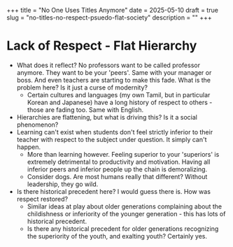 +++
title = "No One Uses Titles Anymore"
date = 2025-05-10
draft = true
slug = "no-titles-no-respect-psuedo-flat-society"
description = ""
+++

# Lack of Respect - Flat Hierarchy

- What does it reflect? No professors want to be called professor anymore. They want to be your 'peers'. Same with your manager or boss. And even teachers are starting to make this fade. What is the problem here? Is it just a curse of modernity?
  - Certain cultures and languages (my own Tamil, but in particular Korean and Japanese) have a long history of respect to others - those are fading too. Same with English.
- Hierarchies are flattening, but what is driving this? Is it a social phenomenon?
- Learning can't exist when students don't feel strictly inferior to their teacher with respect to the subject under question. It simply can't happen.
  - More than learning however. Feeling superior to your 'superiors' is extremely detrimental to productivity and motivation. Having all inferior peers and inferior people up the chain is demoralizing.
  - Consider dogs. Are most humans really that different? Without leadership, they go wild.
- Is there historical precedent here? I would guess there is. How was respect restored?
  - Similar ideas at play about older generations complaining about the childishness or inferiority of the younger generation - this has lots of historical precedent.
  - Is there any historical precedent for older generations recognizing the superiority of the youth, and exalting youth? Certainly yes.
